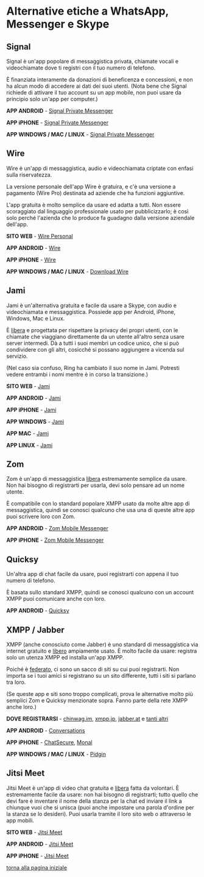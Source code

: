 # Alternative etiche a WhatsApp, Messenger e Skype

## Signal

Signal è un'app popolare di messaggistica privata, chiamate vocali e videochiamate dove ti registri con il 
tuo numero di telefono. 

È finanziata interamente da donazioni di beneficenza e concessioni, e non ha alcun modo di accedere ai dati 
dei suoi utenti. (Nota bene che Signal richiede di attivare il tuo account su un app mobile, non puoi usare da 
principio solo un'app per computer.) 

**APP ANDROID** - [Signal Private Messenger](https://play.google.com/store/apps/details?id=org.thoughtcrime.securesms)

**APP iPHONE** - [Signal Private Messenger](https://itunes.apple.com/app/signal-private-messenger/id874139669)

**APP WINDOWS / MAC / LINUX** - [Signal Private Messenger](https://www.signal.org/download/)

## Wire

Wire è un'app di messaggistica, audio e videochiamata criptate con enfasi sulla riservatezza. 

La versione personale dell'app Wire è gratuira, e c'è una versione a pagamento (Wire Pro) 
destinata ad aziende che ha funzioni aggiuntive. 

L'app gratuita è molto semplice da usare ed adatta a tutti. Non essere scoraggiato dal 
linguaggio professionale usato per pubblicizzarlo; è così solo perché l'azienda che lo 
produce fa guadagno dalla versione aziendale dell'app. 

**SITO WEB** - [Wire Personal](https://wire.com/en/products/personal-secure-messenger/)

**APP ANDROID** - [Wire](https://play.google.com/store/apps/details?id=com.wire)

**APP iPHONE** - [Wire](https://itunes.apple.com/app/wire/id930944768)

**APP WINDOWS / MAC / LINUX** - [Download Wire](https://wire.com/download/)

## Jami

Jami è un'alternativa gratuita e facile da usare a Skype, con audio e videochiamata e 
messaggistica. Possiede app per Android, iPhone, Windows, Mac e Linux. 

È [libera](open-source) e progettata per rispettare la privacy dei propri utenti, 
con le chiamate che viaggiano direttamente da un utente all'altro senza usare server 
intermedi. Dà a tutti i suoi membri un codice unico, che si può condividere con gli altri, 
cosicché si possano aggiungere a vicenda sul servizio. 

(Nel caso sia confuso, Ring ha cambiato il suo nome in Jami. Potresti vedere entrambi i 
nomi mentre è in corso la transizione.)

**SITO WEB** - [Jami](https://jami.net/)

**APP ANDROID** - [Jami](https://play.google.com/store/apps/details?id=cx.ring)

**APP iPHONE** - [Jami](https://itunes.apple.com/app/ring-a-gnu-package/id1306951055)

**APP WINDOWS** - [Jami](https://jami.net/download-jami-windows/)

**APP MAC** - [Jami](https://jami.net/download-jami-macos/)

**APP LINUX** - [Jami](https://jami.net/download-jami-linux/)

## Zom

Zom è un'app di messaggistica [libera](open-source) estremamente semplice da usare. 
Non hai bisogno di registrarti per usarla, devi solo pensare ad un nome utente. 

È compatibile con lo standard popolare XMPP usato da molte altre app di messaggistica, 
quindi se conosci qualcuno che usa una di queste altre app puoi scrivere loro con Zom. 

**APP ANDROID** - [Zom Mobile Messenger](https://play.google.com/store/apps/details?id=im.zom.messenger)

**APP iPHONE** - [Zom Mobile Messenger](https://itunes.apple.com/app/zom-mobile-messenger/id1059530167)

## Quicksy

Un'altra app di chat facile da usare, puoi registrarti con appena il tuo numero di 
telefono. 

È basata sullo standard XMPP, quindi se conosci qualcuno con un account XMPP puoi 
comunicare anche con loro. 

**APP ANDROID** - [Quicksy](https://play.google.com/store/apps/details?id=im.quicksy.client)

## XMPP / Jabber

XMPP (anche conosciuto come Jabber) è uno standard di messaggistica via internet gratuito 
e [libero](open-source) ampiamente usato. 
È molto facile da usare: registra solo un utenza XMPP ed installa un'app XMPP. 

Poiché è [federato](https://switching.social/federated-sites/), ci sono un sacco di siti 
su cui puoi registrarti. Non importa se i tuoi amici si registrano su un sito differente, 
tutti i siti si parlano tra loro. 

(Se queste app e siti sono troppo complicati, prova le alternative molto più semplici 
Zom e Quicksy menzionate sopra. Fanno parte della rete XMPP anche loro.)

**DOVE REGISTRARSI** - [chinwag.im](https://chinwag.im/), [xmpp.jp](https://www.xmpp.jp/), 
[jabber.at](https://jabber.at/account/register/) e [tanti altri](https://list.jabber.at/)

**APP ANDROID** - [Conversations](https://play.google.com/store/apps/details?id=eu.siacs.conversations)

**APP iPHONE** - [ChatSecure](https://itunes.apple.com/app/chatsecure/id464200063), 
[Monal](https://itunes.apple.com/us/app/monal-free-xmpp-chat/id317711500)

**APP WINDOWS / MAC / LINUX** - [Pidgin](http://pidgin.im/)

## Jitsi Meet

Jitsi Meet è un'app di video chat gratuita e [libera](open-source) fatta da volontari. 
È estremamente facile da usare: non hai bisogno di registrarti; tutto 
quello che devi fare è inventare il nome della stanza per la chat ed inviare il link a 
chiunque vuoi che si unisca (puoi anche impostare una parola d'ordine per la stanza se 
lo desideri). Puoi usarla tramite il loro sito web o attraverso le app mobili. 

**SITO WEB** - [Jitsi Meet](https://meet.jit.si/)

**APP ANDROID** - [Jitsi Meet](https://play.google.com/store/apps/details?id=org.jitsi.meet)

**APP iPHONE** - [Jitsi Meet](https://itunes.apple.com/us/app/jitsi-meet/id1165103905)

[torna alla pagina iniziale](index)
